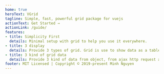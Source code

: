 ```yaml
---
home: true
heroText: VGrid
tagline: Simple, fast, powerful grid package for vuejs
actionText: Get Started →
actionLink: /guide/
features:
- title: Simplicity First
  details: Minimal setup with grid to help you use it everywhere.
- title: 3 display
  details: Provide 3 types of grid. Grid is use to show data as a table. List is useful to show data as a List, Cards to show data as cards
- title: 3 kind of grid data
  details: Provide 3 kind of data from object, from ajax http request and from Graphql server.
footer: MIT Licensed | Copyright © 2019-present Minh Nguyen
---
```

